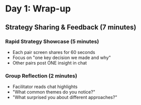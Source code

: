 # Day 1: Wrap-up

## Strategy Sharing & Feedback (7 minutes)

### Rapid Strategy Showcase (5 minutes)

- Each pair screen shares for 60 seconds
- Focus on "one key decision we made and why"
- Other pairs post ONE insight in chat

### Group Reflection (2 minutes)

- Facilitator reads chat highlights
- "What common themes do you notice?"
- "What surprised you about different approaches?"
